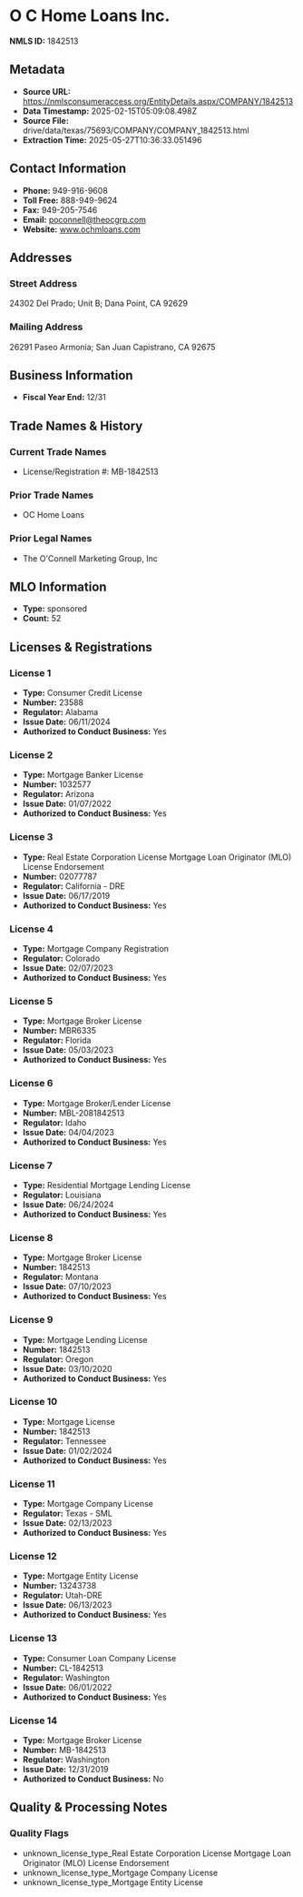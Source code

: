 # O C Home Loans Inc.

**NMLS ID:** 1842513

## Metadata
- **Source URL:** https://nmlsconsumeraccess.org/EntityDetails.aspx/COMPANY/1842513
- **Data Timestamp:** 2025-02-15T05:09:08.498Z
- **Source File:** drive/data/texas/75693/COMPANY/COMPANY_1842513.html
- **Extraction Time:** 2025-05-27T10:36:33.051496

## Contact Information
- **Phone:** 949-916-9608
- **Toll Free:** 888-949-9624
- **Fax:** 949-205-7546
- **Email:** poconnell@theocgrp.com
- **Website:** www.ochmloans.com

## Addresses
### Street Address
24302 Del Prado; Unit B; Dana Point, CA 92629

### Mailing Address
26291 Paseo Armonia; San Juan Capistrano, CA 92675

## Business Information
- **Fiscal Year End:** 12/31

## Trade Names & History
### Current Trade Names
- License/Registration #: MB-1842513

### Prior Trade Names
- OC Home Loans

### Prior Legal Names
- The O'Connell Marketing Group, Inc

## MLO Information
- **Type:** sponsored
- **Count:** 52

## Licenses & Registrations

### License 1
- **Type:** Consumer Credit License
- **Number:** 23588
- **Regulator:** Alabama
- **Issue Date:** 06/11/2024
- **Authorized to Conduct Business:** Yes

### License 2
- **Type:** Mortgage Banker License
- **Number:** 1032577
- **Regulator:** Arizona
- **Issue Date:** 01/07/2022
- **Authorized to Conduct Business:** Yes

### License 3
- **Type:** Real Estate Corporation License Mortgage Loan Originator (MLO) License Endorsement
- **Number:** 02077787
- **Regulator:** California - DRE
- **Issue Date:** 06/17/2019
- **Authorized to Conduct Business:** Yes

### License 4
- **Type:** Mortgage Company Registration
- **Regulator:** Colorado
- **Issue Date:** 02/07/2023
- **Authorized to Conduct Business:** Yes

### License 5
- **Type:** Mortgage Broker License
- **Number:** MBR6335
- **Regulator:** Florida
- **Issue Date:** 05/03/2023
- **Authorized to Conduct Business:** Yes

### License 6
- **Type:** Mortgage Broker/Lender License
- **Number:** MBL-2081842513
- **Regulator:** Idaho
- **Issue Date:** 04/04/2023
- **Authorized to Conduct Business:** Yes

### License 7
- **Type:** Residential Mortgage Lending License
- **Regulator:** Louisiana
- **Issue Date:** 06/24/2024
- **Authorized to Conduct Business:** Yes

### License 8
- **Type:** Mortgage Broker License
- **Number:** 1842513
- **Regulator:** Montana
- **Issue Date:** 07/10/2023
- **Authorized to Conduct Business:** Yes

### License 9
- **Type:** Mortgage Lending License
- **Number:** 1842513
- **Regulator:** Oregon
- **Issue Date:** 03/10/2020
- **Authorized to Conduct Business:** Yes

### License 10
- **Type:** Mortgage License
- **Number:** 1842513
- **Regulator:** Tennessee
- **Issue Date:** 01/02/2024
- **Authorized to Conduct Business:** Yes

### License 11
- **Type:** Mortgage Company License
- **Regulator:** Texas - SML
- **Issue Date:** 02/13/2023
- **Authorized to Conduct Business:** Yes

### License 12
- **Type:** Mortgage Entity License
- **Number:** 13243738
- **Regulator:** Utah-DRE
- **Issue Date:** 06/13/2023
- **Authorized to Conduct Business:** Yes

### License 13
- **Type:** Consumer Loan Company License
- **Number:** CL-1842513
- **Regulator:** Washington
- **Issue Date:** 06/01/2022
- **Authorized to Conduct Business:** Yes

### License 14
- **Type:** Mortgage Broker License
- **Number:** MB-1842513
- **Regulator:** Washington
- **Issue Date:** 12/31/2019
- **Authorized to Conduct Business:** No

## Quality & Processing Notes
### Quality Flags
- unknown_license_type_Real Estate Corporation License Mortgage Loan Originator (MLO) License Endorsement
- unknown_license_type_Mortgage Company License
- unknown_license_type_Mortgage Entity License

